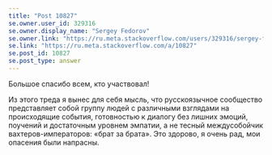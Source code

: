 ```yaml
---
title: "Post 10827"
se.owner.user_id: 329316
se.owner.display_name: "Sergey Fedorov"
se.owner.link: "https://ru.meta.stackoverflow.com/users/329316/sergey-fedorov"
se.link: "https://ru.meta.stackoverflow.com/a/10827"
se.post_id: 10827
se.post_type: answer
---
```

<p>Большое спасибо всем, кто участвовал!</p>
<p>Из этого треда я вынес для себя мысль, что русскоязычное сообщество представляет собой группу людей с различными взглядами на происходящие события, готовностью к диалогу без лишних эмоций, поучений и достаточным уровнем эмпатии, а не тесный междусобойчик вахтеров-императоров: «брат за брата». Это здорово, я очень рад, мои опасения были напрасны.</p>
